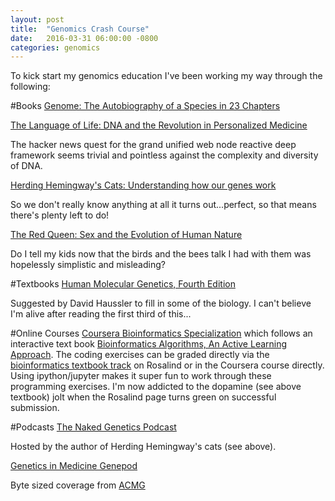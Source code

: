 ```yaml
---
layout: post
title:  "Genomics Crash Course"
date:   2016-03-31 06:00:00 -0800
categories: genomics
---
```

To kick start my genomics education I've been working my way through the following:

#Books
[Genome: The Autobiography of a Species in 23 Chapters](http://www.amazon.com/Genome-The-Autobiography-Species-Chapters/dp/0060894083) 

[The Language of Life: DNA and the Revolution in Personalized Medicine](http://www.amazon.com/gp/product/B003100UQU)

The hacker news quest for the grand unified web node reactive deep framework seems trivial and pointless against the complexity and diversity of DNA.

[Herding Hemingway's Cats: Understanding how our genes work](http://www.amazon.com/Herding-Hemingways-Cats-Understanding-Bloomsbury-ebook/dp/B015RKFCPK)

So we don't really know anything at all it turns out...perfect, so that means there's plenty left to do!

[The Red Queen: Sex and the Evolution of Human Nature](http://www.amazon.com/The-Red-Queen-Evolution-Nature/dp/0060556579)

Do I tell my kids now that the birds and the bees talk I had with them was hopelessly simplistic and misleading?

#Textbooks
[Human Molecular Genetics, Fourth Edition](http://www.amazon.com/Human-Molecular-Genetics-Fourth-Edition/dp/0815341490)

Suggested by David Haussler to fill in some of the biology. I can't believe I'm alive after reading the first third of this...

#Online Courses
[Coursera Bioinformatics Specialization](https://www.coursera.org/specializations/bioinformatics) which follows an interactive text book [Bioinformatics Algorithms, An Active Learning Approach](http://bioinformaticsalgorithms.com/). The coding exercises can be graded directly via the [bioinformatics textbook track](http://rosalind.info/problems/list-view/?location=bioinformatics-textbook-track) on Rosalind or in the Coursera course directly. Using ipython/jupyter makes it super fun to work through these programming exercises. I'm now addicted to the dopamine (see above textbook) jolt when the Rosalind page turns green on successful submission.

#Podcasts
[The Naked Genetics Podcast](http://www.thenakedscientists.com/HTML/podcasts/genetics/)

Hosted by the author of Herding Hemingway's cats (see above).

[Genetics in Medicine Genepod](http://www.nature.com/gim/podcast/index.html)

Byte sized coverage from [ACMG](https://www.acmg.net/)


